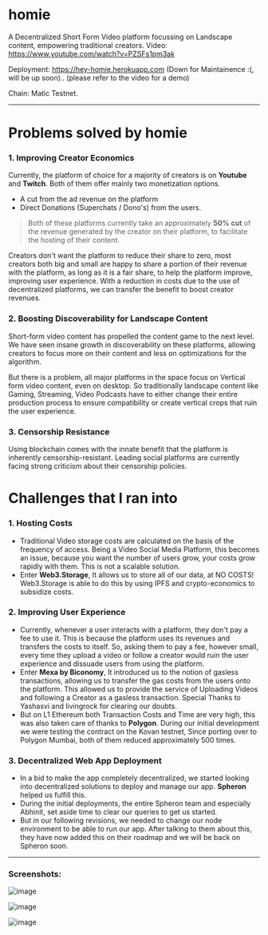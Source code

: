 # homie 

A Decentralized Short Form Video platform focussing on Landscape content, empowering traditional creators.
Video: https://www.youtube.com/watch?v=PZSFs1pm3ak


Deployment: https://hey-homie.herokuapp.com (Down for Maintainence :(, will be up soon)..
(please refer to the video for a demo)

Chain: Matic Testnet.

---

# Problems solved by homie

### 1. Improving Creator Economics
Currently, the platform of choice for a majority of creators is on  **Youtube** and **Twitch**. Both of them offer mainly two monetization options.

- A cut from the ad revenue on the platform
- Direct Donations (Superchats / Dono's) from the users.

> Both of these platforms currently take an approximately **50% cut** of the revenue generated by the creator on their platform, to facilitate the hosting of their content.

Creators don't want the platform to reduce their share to zero, most creators both big and small are happy to share a portion of their revenue with the platform, as long as it is a fair share, to help the platform improve, improving user experience.
With a reduction in costs due to the use of decentralized platforms, we can transfer the benefit to boost creator revenues.

### 2. Boosting Discoverability for Landscape Content
Short-form video content has propelled the content game to the next level. We have seen insane growth in discoverability on these platforms, allowing creators to focus more on their content and less on optimizations for the algorithm. 

But there is a problem, all major platforms in the space focus on Vertical form video content, even on desktop. So traditionally landscape content like Gaming, Streaming, Video Podcasts have to either change their entire production process to ensure compatibility or create vertical crops that ruin the user experience.
### 3. Censorship Resistance
Using blockchain comes with the innate benefit that the platform is inherently censorship-resistant. Leading social platforms are currently facing strong criticism about their censorship policies.

# Challenges that I ran into

### 1. Hosting Costs
- Traditional Video storage costs are calculated on the basis of the frequency of access. Being a Video Social Media Platform, this becomes an issue, because you want the number of users grow, your costs grow rapidly with them. This is not a scalable solution.
- Enter **Web3.Storage**, It allows us to store all of our data, at NO COSTS! Web3.Storage is able to do this by using IPFS and crypto-economics to subsidize costs.
### 2. Improving User Experience
- Currently, whenever a user interacts with a platform, they don't pay a fee to use it. This is because the platform uses its revenues and transfers the costs to itself. So, asking them to pay a fee, however small, every time they upload a video or follow a creator would ruin the user experience and dissuade users from using the platform.
- Enter **Mexa by Biconomy**, It introduced us to the notion of gasless transactions, allowing us to transfer the gas costs from the users onto the platform. This allowed us to provide the service of Uploading Videos and following a Creator as a gasless transaction. Special Thanks to Yashasvi and livingrock for clearing our doubts.
- But on L1 Ethereum both Transaction Costs and Time are very high, this was also taken care of thanks to **Polygon**. During our initial development we were testing the contract on the Kovan testnet, Since porting over to Polygon Mumbai, both of them reduced approximately 500 times.
### 3. Decentralized Web App Deployment
- In a bid to make the app completely decentralized, we started looking into decentralized solutions to deploy and manage our app. **Spheron** helped us fulfill this.
- During the initial deployments, the entire Spheron team and especially Abhinit, set aside time to clear our queries to get us started.
- But in our following revisions, we needed to change our node environment to be able to run our app. After talking to them about this, they have now added this on their roadmap and we will be back on Spheron soon.

---

### Screenshots:

![image](https://user-images.githubusercontent.com/65162182/167257296-311929f0-5a8a-4f6d-8a08-f9aa816cb698.png)

![image](https://user-images.githubusercontent.com/65162182/167257304-e452f33e-5411-4946-b10e-802368dee335.png)

![image](https://user-images.githubusercontent.com/65162182/167257314-67ae9554-7686-457d-987f-2371e11c5793.png)

